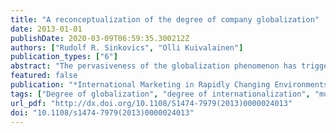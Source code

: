 ```yaml
---
title: "A reconceptualization of the degree of company globalization"
date: 2013-01-01
publishDate: 2020-03-09T06:59:35.300212Z
authors: ["Rudolf R. Sinkovics", "Olli Kuivalainen"]
publication_types: ["6"]
abstract: "The pervasiveness of the globalization phenomenon has triggered a significant number of studies related to the measurement of globalization and its implications for firms. Interestingly, most of the work is based on objective data, neglecting the importance of subjective and perceptual measures of degree of company globalization (DoCG). This study reviews the preliminary attempts to develop a subjective construct and a perceptual measurement tool for company globalization. Based on the work of Cavusgil, Yeniyurt, and Townsend (2004) a confirmatory factor analysis with partial least squares (PLS) path modeling illustrates relevant factors that capture the degree of globalization from a sample of multinationals. Post-hoc tests for the applicability of the generated framework are conducted to examine the consistency of results from the factor analysis. We also test the relationship between subjective and objective measures of company globalization. Although the small sample size does not allow the generalizability of the findings, this study contributes to the body of research aspiring to clarify the nature of a global company, offers a subjective measure for this phenomenon that can stimulate survey-based research with corporate elites, and thus provides a platform for further research."
featured: false
publication: "*International Marketing in Rapidly Changing Environments*"
tags: ["Degree of globalization", "degree of internationalization", "multinational enterprises", "global company", "subjective measurement", "measurement tool", "PLS-SEM"]
url_pdf: "http://dx.doi.org/10.1108/S1474-7979(2013)0000024013"
doi: "10.1108/s1474-7979(2013)0000024013"
---
```


